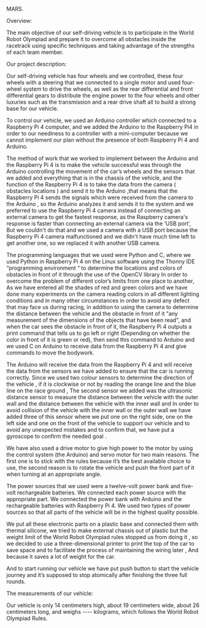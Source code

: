 MARS.

Overview:

The main objective of our self-driving vehicle is to participate in the World Robot Olympiad and prepare it to overcome all obstacles inside the racetrack using specific techniques and taking advantage of the strengths of each team member.

Our project description:

Our self-driving vehicle has four wheels and we controlled, these four wheels with a steering that we connected to a single motor and used four-wheel system to drive the wheels, as well as the rear differential and front differential gears to distribute the engine power to the four wheels and other luxuries such as the transmission and a rear drive shaft all to build a strong base for our vehicle.

To control our vehicle, we used an Arduino controller which connected to a Raspberry Pi 4 computer, and we added the Arduino to the Raspberry Pi4 in order to our neediness to a controller with a mini-computer because we cannot implement our plan without the presence of both Raspberry Pi 4 and Arduino.

The method of work that we worked to implement between the Arduino and the Raspberry Pi 4 is to make the vehicle successful was through the Arduino controlling the movement of the car’s wheels and the sensors that we added and everything that is in the chassis of the vehicle, and the function of the Raspberry Pi 4 is to take the data from the camera ( obstacles locations ) and send it to the Arduino ,that means that the Raspberry Pi 4 sends the signals which were received from the camera to the Arduino , so the Arduino analyzes it and sends it to the system and we preferred to use the Raspberry Pi 4 camera instead of connecting an external camera to get the fastest response, as the Raspberry camera's response is faster than connecting an external camera via the ‘USB port’, But we couldn't do that and we used a camera with a USB port because the Raspberry Pi 4 camera malfunctioned and we didn't have much time left to get another one, so we replaced it with another USB camera.

The programming languages that we used were Python and C, where we used Python in Raspberry Pi 4 on the Linux software using the Thonny IDE “programming environment “ to determine the locations and colors of obstacles in front of it through the use of the OpenCV library In order to overcome the problem of different color’s limits from one place to another, As we have entered all the shades of red and green colors and we have done many experiments on the camera reading colors in all different lighting conditions and in many other circumstances in order to avoid any defect that may face us during racing, in addition to using the camera to determine the distance between the vehicle and the obstacle in front of it "any measurement of the dimensions of the objects that have been read", and when the car sees the obstacle in front of it, the Raspberry Pi 4 outputs a print command that tells us to go left or right (Depending on whether the color in front of it is green or red), then send this command to Arduino and we used C on Arduino to receive data from the Raspberry Pi 4 and give commands to move the bodywork.

The Arduino will receive the data from the Raspberry Pi 4 and will receive the data from the sensors we have added to ensure that the car is running correctly. Since we used two colour sensors to determine the direction of the vehicle , if it is clockwise or not by reading the orange line and the blue line on the race ground , The second sensor we added was the ultrasonic distance sensor to measure the distance between the vehicle with the outer wall and the distance between the vehicle with the inner wall and In order to avoid collision of the vehicle with the inner wall or the outer wall we have added three of this sensor where we put one on the right side, one on the left side and one on the front of the vehicle to support our vehicle and to avoid any unexpected mistakes and to confirm that, we have put a gyroscope to confirm the needed goal .

We have also used a drive motor to give high power to the motor by using the control system (the Arduino) and servo motor for two main reasons. The first one is to stick with the rules because it’s the best available choice to use, the second reason is to rotate the vehicle and push the front part of it when turning at an appropriate angle.

The power sources that we used were a twelve-volt power bank and five-volt rechargeable batteries. We connected each power source with the appropriate part. We connected the power bank with Arduino and the rechargeable batteries with Raspberry Pi 4. We used two types of power sources so that all parts of the vehicle will be in the highest quality possible.

We put all these electronic parts on a plastic base and connected them with thermal silicone, we tried to make external chassis out of plastic but the weight limit of the World Robot Olympiad rules stopped us from doing it , so we decided to use a three-dimensional printer to print the top of the car to save space and to facilitate the process of maintaining the wiring later , And because it saves a lot of weight for the car.

And to start running our vehicle we have put push button to start the vehicle journey and it’s supposed to stop atomically after finishing the three full rounds.

The measurements of our vehicle:

Our vehicle is only 14 centimeters high, about 19 centimeters wide, about 26 centimeters long, and weighs ---- kilograms, which follows the World Robot Olympiad Rules.
